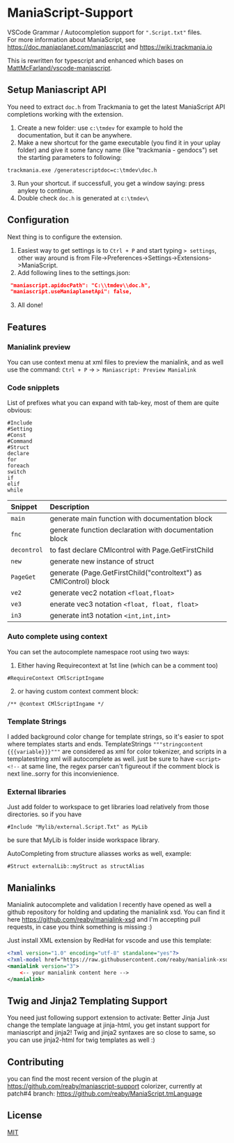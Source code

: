 # ManiaScript-Support

VSCode Grammar / Autocompletion support for `".Script.txt"` files.  
For more information about ManiaScript, see https://doc.maniaplanet.com/maniascript and https://wiki.trackmania.io

This is rewritten for typescript and enhanced which bases on [MattMcFarland/vscode-maniascript](https://github.com/MattMcFarland/vscode-maniascript).

## Setup Maniascript API

You need to extract `doc.h` from Trackmania to get the latest ManiaScript API completions working with the extension.

1. Create a new folder: use `c:\tmdev` for example to hold the documentation, but it can be anywhere.
2. Make a new shortcut for the game executable (you find it in your uplay folder) and give it some fancy name (like "trackmania - gendocs") set the starting parameters to following: 
```
trackmania.exe /generatescriptdoc=c:\tmdev\doc.h
```

3. Run your shortcut. if successfull, you get a window saying: press anykey to continue.
4. Double check `doc.h` is generated at `c:\tmdev\`

## Configuration

Next thing is to configure the extension.
1. Easiest way to get settings is to `Ctrl + P` and start typing `> settings`, other way around is from File->Preferences->Settings->Extensions->ManiaScript.
2. Add following lines to the settings.json:

```json
 "maniascript.apidocPath": "C:\\tmdev\\doc.h",
 "maniascript.useManiaplanetApi": false,
```

3. All done!

## Features

### Manialink preview
You can use context menu at xml files to preview the manialink, and as well use the command: `Ctrl + P` -> `> Maniascript: Preview Manialink`

### Code snipplets
List of prefixes what you can expand with tab-key, most of them are quite obvious:

```
#Include
#Setting
#Const
#Command
#Struct
declare
for
foreach
switch
if
elif
while
```

| Snippet     |                           Description                            |
| :---------- | :-------------------------------------------------------------- |
| `main`      |         generate main function with documentation block          |
| `fnc`       |      generate function declaration with documentation block      |
| `decontrol` |        to fast declare CMlcontrol with Page.GetFirstChild        |
| `new`       |                 generate new instance of struct                  |
| `PageGet`   | generate (Page.GetFirstChild("controltext") as CMlControl) block |
| `ve2`       |              generate vec2 notation `<float,float>`              |
| `ve3`       |          enerate vec3 notation `<float, float, float>`           |
| `in3`       |              generate int3 notation `<int,int,int>`              |

### Auto complete using context
You can set the autocomplete namespace root using two ways:
1. Either having Requirecontext at 1st line (which can be a comment too)
```
#RequireContext CMlScriptIngame
```
2. or having custom context comment block:
```
/** @context CMlScriptIngame */
```

### Template Strings
I added background color change for template strings, so it's easier to spot where templates starts and ends.
TemplateStrings `"""stringcontent {{{variable}}}"""` are considered as xml for color tokenizer, and scripts in a templatestring xml will autocomplete as well.
just be sure to have `<script><!--` at same line, the regex parser can't figureout if the comment block is next line..sorry for this inconvienience.

### External libraries
Just add folder to workspace to get libraries load relatively from those directories.
so if you have
```
#Include "Mylib/external.Script.Txt" as MyLib
```
be sure that MyLib is folder inside workspace library.

AutoCompleting from structure aliasses works as well, example:
``` 
#Struct externalLib::myStruct as structAlias
```

## Manialinks

Manialink autocomplete and validation
I recently have opened as well a github repository for holding and updating the manialink xsd.
You can find it here https://github.com/reaby/manialink-xsd
and I'm accepting pull requests, in case you think something is missing :)

Just install XML extension by RedHat for vscode and use this template:

```xml
<?xml version="1.0" encoding="utf-8" standalone="yes"?>
<?xml-model href="https://raw.githubusercontent.com/reaby/manialink-xsd/main/manialink_v3.xsd" ?>
<manialink version="3">
    <-- your manialink content here -->
</manialink>
```

## Twig and Jinja2 Templating Support
You need just following support extension to activate: Better Jinja
Just change the template language at jinja-html, you get instant support for maniascript and jinja2!
Twig and jinja2 syntaxes are so close to same, so you can use jinja2-html for twig templates as well :)

## Contributing
you can find the most recent version of the plugin at https://github.com/reaby/maniascript-support
colorizer, currently at patch#4 branch: 
https://github.com/reaby/ManiaScript.tmLanguage

## License

[MIT](./LICENSE)
